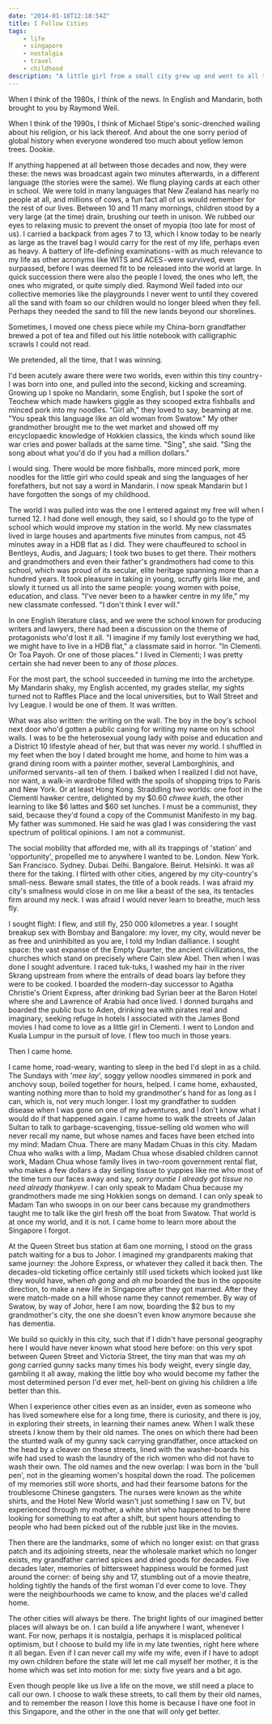 ```yaml
---
date: "2014-01-18T12:18:54Z"
title: I Follow Cities
tags: 
    - life
    - singapore
    - nostalgia
    - travel
    - childhood
description: "A little girl from a small city grew up and went to all the cities."
---
```


When I think of the 1980s, I think of the news. In English and Mandarin, both brought to you by Raymond Weil.

When I think of the 1990s, I think of Michael Stipe's sonic-drenched wailing about his religion, or his lack thereof. And about the one sorry period of global history when everyone wondered too much about yellow lemon trees. Dookie.

If anything happened at all between those decades and now, they were these: the news was broadcast again two minutes afterwards, in a different language (the stories were the same). We flung playing cards at each other in school. We were told in many languages that New Zealand has nearly no people at all, and millions of cows, a fun fact all of us would remember for the rest of our lives. Between 10 and 11 many mornings, children stood by a very large (at the time) drain, brushing our teeth in unison. We rubbed our eyes to relaxing music to prevent the onset of myopia (too late for most of us). I carried a backpack from ages 7 to 13, which I know today to be nearly as large as the travel bag I would carry for the rest of my life, perhaps even as heavy. A battery of life-defining examinations - with as much relevance to my life as other acronyms like WITS and ACES - were survived, even surpassed, before I was deemed fit to be released into the world at large. In quick succession there were also the people I loved, the ones who left, the ones who migrated, or quite simply died. Raymond Weil faded into our collective memories like the playgrounds I never went to until they covered all the sand with foam so our children would no longer bleed when they fell. Perhaps they needed the sand to fill the new lands beyond our shorelines.

Sometimes, I moved one chess piece while my China-born grandfather brewed a pot of tea and filled out his little notebook with calligraphic scrawls I could not read.

We pretended, all the time, that I was winning.

I'd been acutely aware there were two worlds, even within this tiny country - I was born into one, and pulled into the second, kicking and screaming. Growing up I spoke no Mandarin, some English, but I spoke the sort of Teochew which made hawkers giggle as they scooped extra fishballs and minced pork into my noodles. "Girl ah," they loved to say, beaming at me. "You speak this language like an old woman from Swatow." My other grandmother brought me to the wet market and showed off my encyclopaedic knowledge of Hokkien classics, the kinds which sound like war cries and power ballads at the same time. "Sing", she said. "Sing the song about what you'd do if you had a million dollars."

I would sing. There would be more fishballs, more minced pork, more noodles for the little girl who could speak and sing the languages of her forefathers, but not say a word in Mandarin. I now speak Mandarin but I have forgotten the songs of my childhood.

The world I was pulled into was the one I entered against my free will when I turned 12. I had done well enough, they said, so I should go to the type of school which would improve my station in the world. My new classmates lived in large houses and apartments five minutes from campus, not 45 minutes away in a HDB flat as I did. They were chauffeured to school in Bentleys, Audis, and Jaguars; I took two buses to get there. Their mothers and grandmothers and even their father's grandmothers had come to this school, which was proud of its secular, elite heritage spanning more than a hundred years. It took pleasure in taking in young, scruffy girls like me, and slowly it turned us all into the same people: young women with poise, education, and class. "I've never been to a hawker centre in my life," my new classmate confessed. "I don't think I ever will."

In one English literature class, and we were the school known for producing writers and lawyers, there had been a discussion on the theme of protagonists who'd lost it all. "I imagine if my family lost everything we had, we might have to live in a HDB flat," a classmate said in horror. "In Clementi. Or Toa Payoh. Or one of those places." I lived in Clementi; I was pretty certain she had never been to any of _those places_.

For the most part, the school succeeded in turning me into the archetype. My Mandarin shaky, my English accented, my grades stellar, my sights turned not to Raffles Place and the local universities, but to Wall Street and Ivy League. I would be one of them. It was written.

What was also written: the writing on the wall. The boy in the boy's school next door who'd gotten a public caning for writing my name on his school walls. I was to be the heterosexual young lady with poise and education and a District 10 lifestyle ahead of her, but that was never my world. I shuffled in my feet when the boy I dated brought me home, and home to him was a grand dining room with a painter mother, several Lamborghinis, and uniformed servants - all ten of them. I balked when I realized I did not have, nor want, a walk-in wardrobe filled with the spoils of shopping trips to Paris and New York. Or at least Hong Kong. Straddling two worlds: one foot in the Clementi hawker centre, delighted by my $0.60 _chwee kueh_, the other learning to like $6 lattes and $60 set lunches. I must be a communist, they said, because they'd found a copy of the Communist Manifesto in my bag. My father was summoned. He said he was glad I was considering the vast spectrum of political opinions. I am not a communist.

The social mobility that afforded me, with all its trappings of 'station' and 'opportunity', propelled me to anywhere I wanted to be. London. New York. San Francisco. Sydney. Dubai. Delhi. Bangalore. Beirut. Helsinki. It was all there for the taking. I flirted with other cities, angered by my city-country's small-ness. Beware small states, the title of a book reads. I was afraid my city's smallness would close in on me like a beast of the sea, its tentacles firm around my neck. I was afraid I would never learn to breathe, much less fly.

I sought flight: I flew, and still fly, 250 000 kilometres a year. I sought breakup sex with Bombay and Bangalore: my lover, my city, would never be as free and uninhibited as you are, I told my Indian dalliance. I sought space: the vast expanse of the Empty Quarter, the ancient civilizations, the churches which stand on precisely where Cain slew Abel. Then when I was done I sought adventure. I raced tuk-tuks, I washed my hair in the river Skrang upstream from where the entrails of dead boars lay before they were to be cooked. I boarded the modern-day successor to Agatha Christie's Orient Express, after drinking bad Syrian beer at the Baron Hotel where she and Lawrence of Arabia had once lived. I donned burqahs and boarded the public bus to Aden, drinking tea with pirates real and imaginary, seeking refuge in hotels I associated with the James Bond movies I had come to love as a little girl in Clementi. I went to London and Kuala Lumpur in the pursuit of love. I flew too much in those years.

Then I came home.

I came home, road-weary, wanting to sleep in the bed I'd slept in as a child. The Sundays with '_mee lay_', soggy yellow noodles simmered in pork and anchovy soup, boiled together for hours, helped. I came home, exhausted, wanting nothing more than to hold my grandmother's hand for as long as I can, which is, not very much longer. I lost my grandfather to sudden disease when I was gone on one of my adventures, and I don't know what I would do if that happened again. I came home to walk the streets of Jalan Sultan to talk to garbage-scavenging, tissue-selling old women who will never recall my name, but whose names and faces have been etched into my mind: Madam Chua. There are many Madam Chuas in this city. Madam Chua who walks with a limp, Madam Chua whose disabled children cannot work, Madam Chua whose family lives in two-room government rental flat, who makes a few dollars a day selling tissue to yuppies like me who most of the time turn our faces away and say, _sorry auntie I already got tissue no need already thankyew_. I can only speak to Madam Chua because my grandmothers made me sing Hokkien songs on demand. I can only speak to Madam Tan who swoops in on our beer cans because my grandmothers taught me to talk like the girl fresh off the boat from Swatow. That world is at once my world, and it is not. I came home to learn more about the Singapore I forgot.

At the Queen Street bus station at 6am one morning, I stood on the grass patch waiting for a bus to Johor. I imagined my grandparents making that same journey: the Johore Express, or whatever they called it back then. The decades-old ticketing office certainly still used tickets which looked just like they would have, when _ah gong_ and _ah ma_ boarded the bus in the opposite direction, to make a new life in Singapore after they got married. After they were match-made on a hill whose name they cannot remember. By way of Swatow, by way of Johor, here I am now, boarding the $2 bus to my grandmother's city, the one she doesn't even know anymore because she has dementia.

We build so quickly in this city, such that if I didn't have personal geography here I would have never known what stood here before: on this very spot between Queen Street and Victoria Street, the tiny man that was my _ah gong_ carried gunny sacks many times his body weight, every single day, gambling it all away, making the little boy who would become my father the most determined person I'd ever met, hell-bent on giving his children a life better than this.

When I experience other cities even as an insider, even as someone who has lived somewhere else for a long time, there is curiosity, and there is joy, in exploring their streets, in learning their names anew. When I walk these streets I know them by their old names. The ones on which there had been the stunted walk of my gunny sack carrying grandfather, once attacked on the head by a cleaver on these streets, lined with the washer-boards his wife had used to wash the laundry of the rich women who did not have to wash their own. The old names and the new overlap: I was born in the 'bull pen', not in the gleaming women's hospital down the road. The policemen of my memories still wore shorts, and had their fearsome batons for the troublesome Chinese gangsters. The nurses were known as the white shirts, and the Hotel New World wasn't just something I saw on TV, but experienced through my mother, a white shirt who happened to be there looking for something to eat after a shift, but spent hours attending to people who had been picked out of the rubble just like in the movies.

Then there are the landmarks, some of which no longer exist: on that grass patch and its adjoining streets, near the wholesale market which no longer exists, my grandfather carried spices and dried goods for decades. Five decades later, memories of bittersweet happiness would be formed just around the corner: of being shy and 17, stumbling out of a movie theatre, holding tightly the hands of the first woman I'd ever come to love. They were the neighbourhoods we came to know, and the places we'd called home.

The other cities will always be there. The bright lights of our imagined better places will always be on. I can build a life anywhere I want, whenever I want. For now, perhaps it is nostalgia, perhaps it is misplaced political optimism, but I choose to build my life in my late twenties, right here where it all began. Even if I can never call my wife my wife, even if I have to adopt my own children before the state will let me call myself her mother, it is the home which was set into motion for me: sixty five years and a bit ago.

Even though people like us live a life on the move, we still need a place to call our own. I choose to walk these streets, to call them by their old names, and to remember the reason I love this home is because I have one foot in this Singapore, and the other in the one that will only get better.
